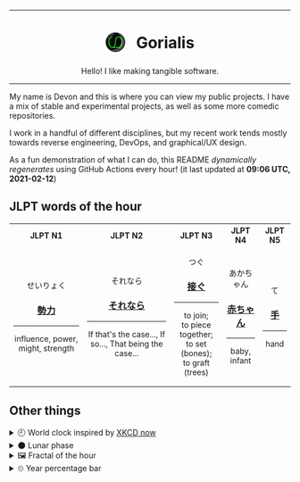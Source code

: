 ***

<h1 align="center">
<sub>
    <img src="readme/resources/avatar.png" height="36">
</sub>
&nbsp;
Gorialis
</h1>
<p align="center">
Hello! I like making tangible software.
</p>

***

My name is Devon and this is where you can view my public projects. I have a mix of stable and experimental projects, as well as some more comedic repositories.

I work in a handful of different disciplines, but my recent work tends mostly towards reverse engineering, DevOps, and graphical/UX design.

As a fun demonstration of what I can do, this README *dynamically regenerates* using GitHub Actions every hour! (it last updated at **09:06 UTC, 2021-02-12**)

<h2>JLPT words of the hour</h2>
<table>
    <tr>
        <th>JLPT N1</th>
        <th>JLPT N2</th>
        <th>JLPT N3</th>
        <th>JLPT N4</th>
        <th>JLPT N5</th>
    </tr>
    <tr>
        <td>
            <p align="center">せいりょく</p>
            <h3 align="center"><b><a href="https://jisho.org/search/%E5%8B%A2%E5%8A%9B">勢力</a></b></h3>
            <hr>
            <p align="center">influence,<wbr> power,<wbr> might,<wbr> strength</p>
        </td>
        <td>
            <p align="center">それなら</p>
            <h3 align="center"><b><a href="https://jisho.org/search/%E3%81%9D%E3%82%8C%E3%81%AA%E3%82%89">それなら</a></b></h3>
            <hr>
            <p align="center">If that's the case...,<wbr> If so...,<wbr> That being the case...</p>
        </td>
        <td>
            <p align="center">つぐ</p>
            <h3 align="center"><b><a href="https://jisho.org/search/%E6%8E%A5%E3%81%90">接ぐ</a></b></h3>
            <hr>
            <p align="center">to join;<br> to piece together;<br> to set (bones);<br> to graft (trees)</p>
        </td>
        <td>
            <p align="center">あかちゃん</p>
            <h3 align="center"><b><a href="https://jisho.org/search/%E8%B5%A4%E3%81%A1%E3%82%83%E3%82%93">赤ちゃん</a></b></h3>
            <hr>
            <p align="center">baby,<wbr> infant</p>
        </td>
        <td>
            <p align="center">て</p>
            <h3 align="center"><b><a href="https://jisho.org/search/%E6%89%8B">手</a></b></h3>
            <hr>
            <p align="center">hand</p>
        </td>
    </tr>
</table>

<h2>Other things</h2>
<details>
<summary>🕘  World clock inspired by <a href="https://xkcd.com/now">XKCD now</a></summary>

> <img src="generated/now.png" width="512">

</details>
<details>
<summary>🌑 Lunar phase</summary>

The moon is approximately 4.21% through its phase (New Moon).

</details>
<details>
<summary>&#x1f5bc; Fractal of the hour</summary>

> <img src="generated/fractal.png" width="512">

</details>
<details>
<summary>&#x23f2; Year percentage bar</summary>
<pre><code>2021 [██▁▁▁▁▁▁▁▁▁▁▁▁▁▁▁▁▁▁] 11.61%</code></pre>
</details>

